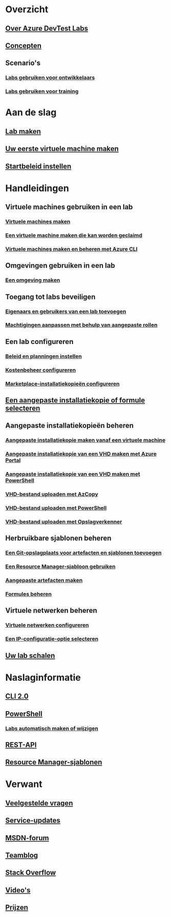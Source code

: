 # Overzicht

## [Over Azure DevTest Labs](devtest-lab-overview.md)

## [Concepten](devtest-lab-concepts.md)

## Scenario's

### [Labs gebruiken voor ontwikkelaars](devtest-lab-developer-lab.md)

### [Labs gebruiken voor training](devtest-lab-training-lab.md)


# Aan de slag

## [Lab maken](devtest-lab-create-lab.md)

## [Uw eerste virtuele machine maken](devtest-lab-create-first-vm.md)

## [Startbeleid instellen](devtest-lab-get-started-with-lab-policies.md)


# Handleidingen

## Virtuele machines gebruiken in een lab

### [Virtuele machines maken](devtest-lab-add-vm.md)

### [Een virtuele machine maken die kan worden geclaimd](devtest-lab-add-claimable-vm.md)

### [Virtuele machines maken en beheren met Azure CLI](devtest-lab-vmcli.md)


## Omgevingen gebruiken in een lab

### [Een omgeving maken](devtest-lab-create-environment-from-arm.md)


## Toegang tot labs beveiligen

### [Eigenaars en gebruikers van een lab toevoegen](devtest-lab-add-devtest-user.md)

### [Machtigingen aanpassen met behulp van aangepaste rollen](devtest-lab-grant-user-permissions-to-specific-lab-policies.md)


## Een lab configureren

### [Beleid en planningen instellen](devtest-lab-set-lab-policy.md)

### [Kostenbeheer configureren](devtest-lab-configure-cost-management.md)

### [Marketplace-installatiekopieën configureren](devtest-lab-configure-marketplace-images.md)


## [Een aangepaste installatiekopie of formule selecteren](devtest-lab-comparing-vm-base-image-types.md)


## Aangepaste installatiekopieën beheren

### [Aangepaste installatiekopie maken vanaf een virtuele machine](devtest-lab-create-custom-image-from-vm-using-portal.md)

### [Aangepaste installatiekopie van een VHD maken met Azure Portal](devtest-lab-create-template.md)

### [Aangepaste installatiekopie van een VHD maken met PowerShell](devtest-lab-create-custom-image-from-vhd-using-powershell.md)

### [VHD-bestand uploaden met AzCopy](devtest-lab-upload-vhd-using-azcopy.md)

### [VHD-bestand uploaden met PowerShell](devtest-lab-upload-vhd-using-powershell.md)

### [VHD-bestand uploaden met Opslagverkenner](devtest-lab-upload-vhd-using-storage-explorer.md)


## Herbruikbare sjablonen beheren

### [Een Git-opslagplaats voor artefacten en sjablonen toevoegen](devtest-lab-add-artifact-repo.md)

### [Een Resource Manager-sjabloon gebruiken](devtest-lab-use-resource-manager-template.md)

### [Aangepaste artefacten maken](devtest-lab-artifact-author.md)

### [Formules beheren](devtest-lab-manage-formulas.md)


## Virtuele netwerken beheren

### [Virtuele netwerken configureren](devtest-lab-configure-vnet.md)

### [Een IP-configuratie-optie selecteren](devtest-lab-shared-ip.md)


## [Uw lab schalen](devtest-lab-scale-lab.md)


# Naslaginformatie

## [CLI 2.0](/cli/azure/lab)

## [PowerShell](/powershell/module/azurerm.devtestlabs/#devtest_labs)

### [Labs automatisch maken of wijzigen](devtest-lab-use-arm-and-powershell-for-lab-resources.md)

## [REST-API](https://docs.microsoft.com/rest/api/dtl/)

## [Resource Manager-sjablonen](https://github.com/Azure/azure-devtestlab/tree/master/Samples)



# Verwant

## [Veelgestelde vragen](devtest-lab-faq.md)

## [Service-updates](https://azure.microsoft.com/updates/?product=devtest-lab)

## [MSDN-forum](https://social.msdn.microsoft.com/Forums/en-US/home?forum=AzureDevTestLabs)

## [Teamblog](https://blogs.msdn.microsoft.com/devtestlab/)

## [Stack Overflow](http://stackoverflow.com/questions/tagged/azure-devtest-labs)

## [Video's](https://azure.microsoft.com/documentation/videos/index/?services=devtest-lab)

## [Prijzen](https://azure.microsoft.com/pricing/details/devtest-lab/)

